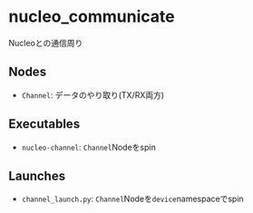 # nucleo_communicate

Nucleoとの通信周り

## Nodes

- `Channel`: データのやり取り(TX/RX両方)

## Executables

- `nucleo-channel`: `Channel`Nodeをspin

## Launches

- `channel_launch.py`: `Channel`Nodeを`device`namespaceでspin
